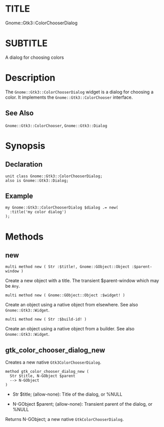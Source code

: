 TITLE
=====

Gnome::Gtk3::ColorChooserDialog

SUBTITLE
========

A dialog for choosing colors

Description
===========

The `Gnome::Gtk3::ColorChooserDialog` widget is a dialog for choosing a color. It implements the `Gnome::Gtk3::ColorChooser` interface.

See Also
--------

`Gnome::Gtk3::ColorChooser`, `Gnome::Gtk3::Dialog`

Synopsis
========

Declaration
-----------

    unit class Gnome::Gtk3::ColorChooserDialog;
    also is Gnome::Gtk3::Dialog;

Example
-------

    my Gnome::Gtk3::ColorChooserDialog $dialog .= new(
      :title('my color dialog')
    );

Methods
=======

new
---

    multi method new ( Str :$title!, Gnome::GObject::Object :$parent-window )

Create a new object with a title. The transient $parent-window which may be `Any`.

    multi method new ( Gnome::GObject::Object :$widget! )

Create an object using a native object from elsewhere. See also `Gnome::Gtk3::Widget`.

    multi method new ( Str :$build-id! )

Create an object using a native object from a builder. See also `Gnome::Gtk3::Widget`.

gtk_color_chooser_dialog_new
----------------------------

Creates a new native `Gtk3ColorChooserDialog`.

    method gtk_color_chooser_dialog_new (
      Str $title, N-GObject $parent
      --> N-GObject
    )

  * Str $title; (allow-none): Title of the dialog, or %NULL

  * N-GObject $parent; (allow-none): Transient parent of the dialog, or %NULL

Returns N-GObject; a new native `GtkColorChooserDialog`.

